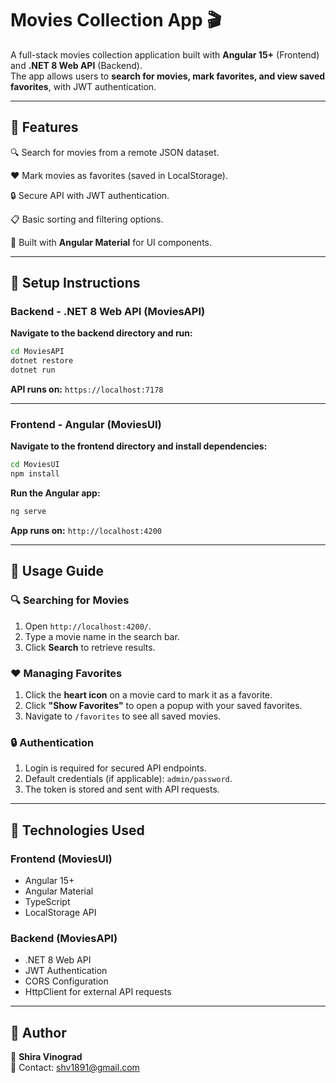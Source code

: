 # Movies Collection App 🎬

A full-stack movies collection application built with **Angular 15+** (Frontend) and **.NET 8 Web API** (Backend).  
The app allows users to **search for movies, mark favorites, and view saved favorites**, with JWT authentication.

---

## 📌 Features

🔍 Search for movies from a remote JSON dataset.

❤️ Mark movies as favorites (saved in LocalStorage).

🔒 Secure API with JWT authentication.

📋 Basic sorting and filtering options.

🎨 Built with **Angular Material** for UI components.


---

## 🚀 Setup Instructions

### Backend - .NET 8 Web API (MoviesAPI)

 **Navigate to the backend directory and run:**
```sh
cd MoviesAPI
dotnet restore
dotnet run
```

 **API runs on:** `https://localhost:7178`

---

###  Frontend - Angular (MoviesUI)

 **Navigate to the frontend directory and install dependencies:**
```sh
cd MoviesUI
npm install
```

 **Run the Angular app:**
```sh
ng serve
```

 **App runs on:** `http://localhost:4200`

---

## 🎯 Usage Guide

### 🔍 **Searching for Movies**
1. Open `http://localhost:4200/`.
2. Type a movie name in the search bar.
3. Click **Search** to retrieve results.

### ❤️ **Managing Favorites**
1. Click the **heart icon** on a movie card to mark it as a favorite.
2. Click **"Show Favorites"** to open a popup with your saved favorites.
3. Navigate to `/favorites` to see all saved movies.

### 🔒 **Authentication**
1. Login is required for secured API endpoints.
2. Default credentials (if applicable): `admin/password`.
3. The token is stored and sent with API requests.

---

## 📌 Technologies Used

### **Frontend (MoviesUI)**
- Angular 15+
- Angular Material
- TypeScript
- LocalStorage API

### **Backend (MoviesAPI)**
- .NET 8 Web API
- JWT Authentication
- CORS Configuration
- HttpClient for external API requests

---

## 📌 Author
👤 **Shira Vinograd**  
📧 Contact: shv1891@gmail.com 


